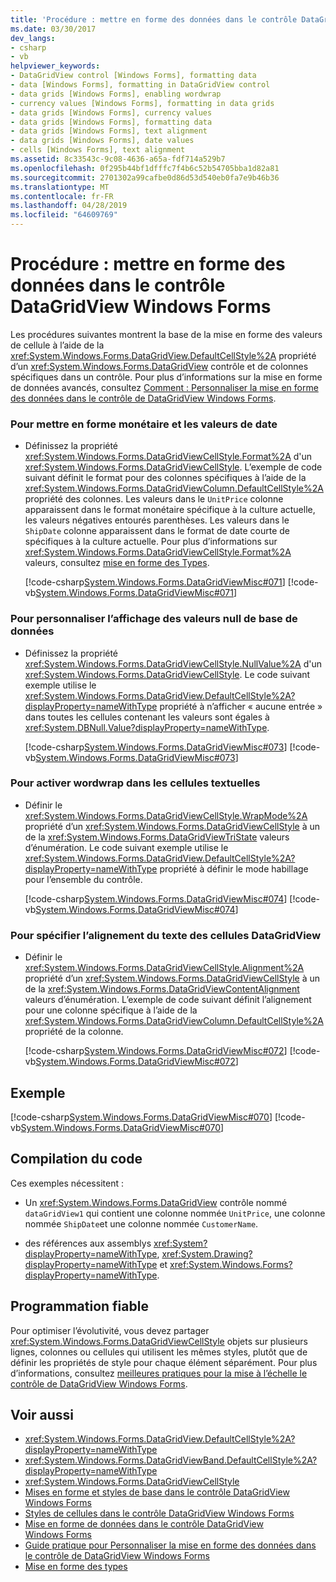 ```yaml
---
title: 'Procédure : mettre en forme des données dans le contrôle DataGridView Windows Forms'
ms.date: 03/30/2017
dev_langs:
- csharp
- vb
helpviewer_keywords:
- DataGridView control [Windows Forms], formatting data
- data [Windows Forms], formatting in DataGridView control
- data grids [Windows Forms], enabling wordwrap
- currency values [Windows Forms], formatting in data grids
- data grids [Windows Forms], currency values
- data grids [Windows Forms], formatting data
- data grids [Windows Forms], text alignment
- data grids [Windows Forms], date values
- cells [Windows Forms], text alignment
ms.assetid: 8c33543c-9c08-4636-a65a-fdf714a529b7
ms.openlocfilehash: 0f295b44bf1dfffc7f4b6c52b54705bba1d82a81
ms.sourcegitcommit: 2701302a99cafbe0d86d53d540eb0fa7e9b46b36
ms.translationtype: MT
ms.contentlocale: fr-FR
ms.lasthandoff: 04/28/2019
ms.locfileid: "64609769"
---
```

# <a name="how-to-format-data-in-the-windows-forms-datagridview-control"></a>Procédure : mettre en forme des données dans le contrôle DataGridView Windows Forms
Les procédures suivantes montrent la base de la mise en forme des valeurs de cellule à l’aide de la <xref:System.Windows.Forms.DataGridView.DefaultCellStyle%2A> propriété d’un <xref:System.Windows.Forms.DataGridView> contrôle et de colonnes spécifiques dans un contrôle. Pour plus d’informations sur la mise en forme de données avancés, consultez [Comment : Personnaliser la mise en forme des données dans le contrôle de DataGridView Windows Forms](how-to-customize-data-formatting-in-the-windows-forms-datagridview-control.md).  
  
### <a name="to-format-currency-and-date-values"></a>Pour mettre en forme monétaire et les valeurs de date  
  
- Définissez la propriété <xref:System.Windows.Forms.DataGridViewCellStyle.Format%2A> d'un <xref:System.Windows.Forms.DataGridViewCellStyle>. L’exemple de code suivant définit le format pour des colonnes spécifiques à l’aide de la <xref:System.Windows.Forms.DataGridViewColumn.DefaultCellStyle%2A> propriété des colonnes. Les valeurs dans le `UnitPrice` colonne apparaissent dans le format monétaire spécifique à la culture actuelle, les valeurs négatives entourés parenthèses. Les valeurs dans le `ShipDate` colonne apparaissent dans le format de date courte de spécifiques à la culture actuelle. Pour plus d’informations sur <xref:System.Windows.Forms.DataGridViewCellStyle.Format%2A> valeurs, consultez [mise en forme des Types](../../../standard/base-types/formatting-types.md).  
  
     [!code-csharp[System.Windows.Forms.DataGridViewMisc#071](~/samples/snippets/csharp/VS_Snippets_Winforms/System.Windows.Forms.DataGridViewMisc/CS/datagridviewmisc.cs#071)]
     [!code-vb[System.Windows.Forms.DataGridViewMisc#071](~/samples/snippets/visualbasic/VS_Snippets_Winforms/System.Windows.Forms.DataGridViewMisc/VB/datagridviewmisc.vb#071)]  
  
### <a name="to-customize-the-display-of-null-database-values"></a>Pour personnaliser l’affichage des valeurs null de base de données  
  
- Définissez la propriété <xref:System.Windows.Forms.DataGridViewCellStyle.NullValue%2A> d'un <xref:System.Windows.Forms.DataGridViewCellStyle>. Le code suivant exemple utilise le <xref:System.Windows.Forms.DataGridView.DefaultCellStyle%2A?displayProperty=nameWithType> propriété à n’afficher « aucune entrée » dans toutes les cellules contenant les valeurs sont égales à <xref:System.DBNull.Value?displayProperty=nameWithType>.  
  
     [!code-csharp[System.Windows.Forms.DataGridViewMisc#073](~/samples/snippets/csharp/VS_Snippets_Winforms/System.Windows.Forms.DataGridViewMisc/CS/datagridviewmisc.cs#073)]
     [!code-vb[System.Windows.Forms.DataGridViewMisc#073](~/samples/snippets/visualbasic/VS_Snippets_Winforms/System.Windows.Forms.DataGridViewMisc/VB/datagridviewmisc.vb#073)]  
  
### <a name="to-enable-wordwrap-in-text-based-cells"></a>Pour activer wordwrap dans les cellules textuelles  
  
- Définir le <xref:System.Windows.Forms.DataGridViewCellStyle.WrapMode%2A> propriété d’un <xref:System.Windows.Forms.DataGridViewCellStyle> à un de la <xref:System.Windows.Forms.DataGridViewTriState> valeurs d’énumération. Le code suivant exemple utilise le <xref:System.Windows.Forms.DataGridView.DefaultCellStyle%2A?displayProperty=nameWithType> propriété à définir le mode habillage pour l’ensemble du contrôle.  
  
     [!code-csharp[System.Windows.Forms.DataGridViewMisc#074](~/samples/snippets/csharp/VS_Snippets_Winforms/System.Windows.Forms.DataGridViewMisc/CS/datagridviewmisc.cs#074)]
     [!code-vb[System.Windows.Forms.DataGridViewMisc#074](~/samples/snippets/visualbasic/VS_Snippets_Winforms/System.Windows.Forms.DataGridViewMisc/VB/datagridviewmisc.vb#074)]  
  
### <a name="to-specify-the-text-alignment-of-datagridview-cells"></a>Pour spécifier l’alignement du texte des cellules DataGridView  
  
- Définir le <xref:System.Windows.Forms.DataGridViewCellStyle.Alignment%2A> propriété d’un <xref:System.Windows.Forms.DataGridViewCellStyle> à un de la <xref:System.Windows.Forms.DataGridViewContentAlignment> valeurs d’énumération. L’exemple de code suivant définit l’alignement pour une colonne spécifique à l’aide de la <xref:System.Windows.Forms.DataGridViewColumn.DefaultCellStyle%2A> propriété de la colonne.  
  
     [!code-csharp[System.Windows.Forms.DataGridViewMisc#072](~/samples/snippets/csharp/VS_Snippets_Winforms/System.Windows.Forms.DataGridViewMisc/CS/datagridviewmisc.cs#072)]
     [!code-vb[System.Windows.Forms.DataGridViewMisc#072](~/samples/snippets/visualbasic/VS_Snippets_Winforms/System.Windows.Forms.DataGridViewMisc/VB/datagridviewmisc.vb#072)]  
  
## <a name="example"></a>Exemple  
 [!code-csharp[System.Windows.Forms.DataGridViewMisc#070](~/samples/snippets/csharp/VS_Snippets_Winforms/System.Windows.Forms.DataGridViewMisc/CS/datagridviewmisc.cs#070)]
 [!code-vb[System.Windows.Forms.DataGridViewMisc#070](~/samples/snippets/visualbasic/VS_Snippets_Winforms/System.Windows.Forms.DataGridViewMisc/VB/datagridviewmisc.vb#070)]  
  
## <a name="compiling-the-code"></a>Compilation du code  
 Ces exemples nécessitent :  
  
- Un <xref:System.Windows.Forms.DataGridView> contrôle nommé `dataGridView1` qui contient une colonne nommée `UnitPrice`, une colonne nommée `ShipDate`et une colonne nommée `CustomerName`.  
  
- des références aux assemblys <xref:System?displayProperty=nameWithType>, <xref:System.Drawing?displayProperty=nameWithType> et <xref:System.Windows.Forms?displayProperty=nameWithType>.  
  
## <a name="robust-programming"></a>Programmation fiable  
 Pour optimiser l’évolutivité, vous devez partager <xref:System.Windows.Forms.DataGridViewCellStyle> objets sur plusieurs lignes, colonnes ou cellules qui utilisent les mêmes styles, plutôt que de définir les propriétés de style pour chaque élément séparément. Pour plus d’informations, consultez [meilleures pratiques pour la mise à l’échelle le contrôle de DataGridView Windows Forms](best-practices-for-scaling-the-windows-forms-datagridview-control.md).  
  
## <a name="see-also"></a>Voir aussi

- <xref:System.Windows.Forms.DataGridView.DefaultCellStyle%2A?displayProperty=nameWithType>
- <xref:System.Windows.Forms.DataGridViewBand.DefaultCellStyle%2A?displayProperty=nameWithType>
- <xref:System.Windows.Forms.DataGridViewCellStyle>
- [Mises en forme et styles de base dans le contrôle DataGridView Windows Forms](basic-formatting-and-styling-in-the-windows-forms-datagridview-control.md)
- [Styles de cellules dans le contrôle DataGridView Windows Forms](cell-styles-in-the-windows-forms-datagridview-control.md)
- [Mise en forme de données dans le contrôle DataGridView Windows Forms](data-formatting-in-the-windows-forms-datagridview-control.md)
- [Guide pratique pour Personnaliser la mise en forme des données dans le contrôle de DataGridView Windows Forms](how-to-customize-data-formatting-in-the-windows-forms-datagridview-control.md)
- [Mise en forme des types](../../../standard/base-types/formatting-types.md)
